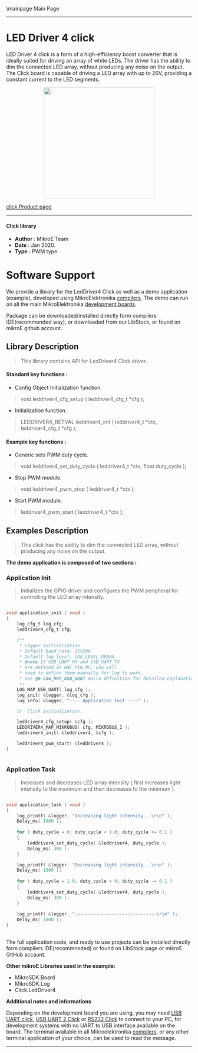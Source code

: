 \mainpage Main Page
 
---
# LED Driver 4 click

LED Driver 4 click is a form of a high-efficiency boost converter that is ideally suited for driving an array of white LEDs. The driver has the ability to dim the connected LED array, without producing any noise on the output. The Click board is capable of driving a LED array with up to 26V, providing a constant current to the LED segments.

<p align="center">
  <img src="https://download.mikroe.com/images/click_for_ide/leddriver4_click.png" height=300px>
</p>

[click Product page](https://www.mikroe.com/led-driver-4-click)

---


#### Click library 

- **Author**        : MikroE Team
- **Date**          : Jan 2020.
- **Type**          : PWM type


# Software Support

We provide a library for the LedDriver4 Click 
as well as a demo application (example), developed using MikroElektronika 
[compilers](https://shop.mikroe.com/compilers). 
The demo can run on all the main MikroElektronika [development boards](https://shop.mikroe.com/development-boards).

Package can be downloaded/installed directly form compilers IDE(recommended way), or downloaded from our LibStock, or found on mikroE github account. 

## Library Description

> This library contains API for LedDriver4 Click driver.

#### Standard key functions :

- Config Object Initialization function.
> void leddriver4_cfg_setup ( leddriver4_cfg_t *cfg ); 
 
- Initialization function.
> LEDDRIVER4_RETVAL leddriver4_init ( leddriver4_t *ctx, leddriver4_cfg_t *cfg );

#### Example key functions :

- Generic sets PWM duty cycle.
> void leddriver4_set_duty_cycle ( leddriver4_t *ctx, float duty_cycle );
 
- Stop PWM module.
> void leddriver4_pwm_stop ( leddriver4_t *ctx );

- Start PWM module.
> leddriver4_pwm_start ( leddriver4_t *ctx );

## Examples Description

> This click has the ability to dim the connected LED array, without producing any noise on the output.

**The demo application is composed of two sections :**

### Application Init 

> Initializes the GPIO driver and configures the PWM peripheral for controlling the LED array intensity.

```c

void application_init ( void )
{
    log_cfg_t log_cfg;
    leddriver4_cfg_t cfg;

    /** 
     * Logger initialization.
     * Default baud rate: 115200
     * Default log level: LOG_LEVEL_DEBUG
     * @note If USB_UART_RX and USB_UART_TX 
     * are defined as HAL_PIN_NC, you will 
     * need to define them manually for log to work. 
     * See @b LOG_MAP_USB_UART macro definition for detailed explanation.
     */
    LOG_MAP_USB_UART( log_cfg );
    log_init( &logger, &log_cfg );
    log_info( &logger, "---- Application Init ----" );

    //  Click initialization.

    leddriver4_cfg_setup( &cfg );
    LEDDRIVER4_MAP_MIKROBUS( cfg, MIKROBUS_1 );
    leddriver4_init( &leddriver4, &cfg );

    leddriver4_pwm_start( &leddriver4 );
}
  
```

### Application Task

> Increases and decreases LED array intensity
> ( first increases light intensity to the maximum and then decreases to the minimum ).

```c

void application_task ( void )
{
    log_printf( &logger, "Increasing light intensity...\r\n" );
    Delay_ms( 1000 );
    
    for ( duty_cycle = 0; duty_cycle < 1.0; duty_cycle += 0.1 )
    {
        leddriver4_set_duty_cycle( &leddriver4, duty_cycle );
        Delay_ms( 300 );
    }

    log_printf( &logger, "Decreasing light intensity...\r\n" );
    Delay_ms( 1000 );
    
    for ( duty_cycle = 1.0; duty_cycle > 0; duty_cycle -= 0.1 )
    {
        leddriver4_set_duty_cycle( &leddriver4, duty_cycle );
        Delay_ms( 300 );
    }
    
    log_printf( &logger, "-------------------------------\r\n" );
    Delay_ms( 1000 );
}
 

```


The full application code, and ready to use projects can be  installed directly form compilers IDE(recommneded) or found on LibStock page or mikroE GitHub accaunt.

**Other mikroE Libraries used in the example:** 

- MikroSDK.Board
- MikroSDK.Log
- Click.LedDriver4

**Additional notes and informations**

Depending on the development board you are using, you may need 
[USB UART click](https://shop.mikroe.com/usb-uart-click), 
[USB UART 2 Click](https://shop.mikroe.com/usb-uart-2-click) or 
[RS232 Click](https://shop.mikroe.com/rs232-click) to connect to your PC, for 
development systems with no UART to USB interface available on the board. The 
terminal available in all Mikroelektronika 
[compilers](https://shop.mikroe.com/compilers), or any other terminal application 
of your choice, can be used to read the message.



---
